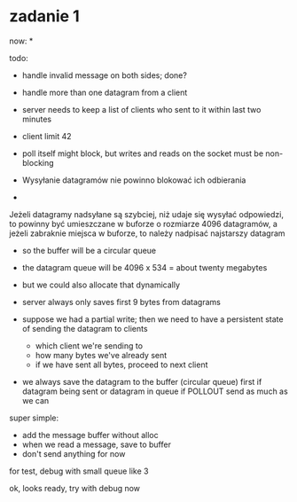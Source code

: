# zadanie 1

now:
*

todo:
* handle invalid message on both sides; done?
* handle more than one datagram from a client
* server needs to keep a list of clients who sent to it within last two minutes
* client limit 42
* poll itself might block, but writes and reads on the socket must be non-blocking

* Wysyłanie datagramów nie powinno blokować ich odbierania
*
Jeżeli datagramy
nadsyłane są szybciej, niż udaje się wysyłać odpowiedzi, to powinny być
umieszczane w buforze o rozmiarze 4096 datagramów, a jeżeli zabraknie miejsca
w buforze, to należy nadpisać najstarszy datagram

* so the buffer will be a circular queue
* the datagram queue will be 4096 x 534 = about twenty megabytes
* but we could also allocate that dynamically
* server always only saves first 9 bytes from datagrams

* suppose we had a partial write; then we need to have a persistent state
    of sending the datagram to clients
    - which client we're sending to
    - how many bytes we've already sent
    - if we have sent all bytes, proceed to next client

* we always save the datagram to the buffer (circular queue) first
if datagram being sent or datagram in queue
    if POLLOUT
        send as much as we can


super simple:
* add the message buffer without alloc
* when we read a message, save to buffer
* don't send anything for now


for test, debug with small queue like 3

ok, looks ready, try with debug now

